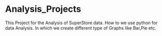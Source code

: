 # Analysis_Projects

This Project for the Analysis of SuperStore data.
How to we use python for data Analysis.
In which we create different type of Graphs like Bar,Pie etc.
